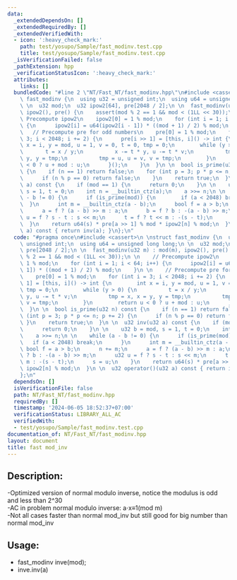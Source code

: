 ```yaml
---
data:
  _extendedDependsOn: []
  _extendedRequiredBy: []
  _extendedVerifiedWith:
  - icon: ':heavy_check_mark:'
    path: test/yosupo/Sample/fast_modinv.test.cpp
    title: test/yosupo/Sample/fast_modinv.test.cpp
  _isVerificationFailed: false
  _pathExtension: hpp
  _verificationStatusIcon: ':heavy_check_mark:'
  attributes:
    links: []
  bundledCode: "#line 2 \"NT/Fast_NT/fast_modinv.hpp\"\n#include <cassert>\n \nstruct\
    \ fast_modinv {\n  using u32 = unsigned int;\n  using u64 = unsigned long long;\n\
    \ \n  u32 mod;\n  u32 ipow2[64], pre[2048 / 2];\n \n  fast_modinv(u32 m) : mod(m),\
    \ ipow2(), pre() {\n    assert(mod % 2 == 1 && mod < (1LL << 30));\n \n    //\
    \ Precompute ipow2\n    ipow2[0] = 1 % mod;\n    for (int i = 1; i < 64; i++)\
    \ {\n      ipow2[i] = u64(ipow2[i - 1]) * ((mod + 1) / 2) % mod;\n    }\n \n \
    \   // Precompute pre for odd numbers\n    pre[0] = 1 % mod;\n    for (int i =\
    \ 3; i < 2048; i += 2) {\n      pre[i >> 1] = [this, i]() -> int {\n        int\
    \ x = i, y = mod, u = 1, v = 0, t = 0, tmp = 0;\n        while (y > 0) {\n   \
    \       t = x / y;\n          x -= t * y, u -= t * v;\n          tmp = x, x =\
    \ y, y = tmp;\n          tmp = u, u = v, v = tmp;\n        }\n        return u\
    \ < 0 ? u + mod : u;\n      }();\n    }\n  }\n \n  bool is_prime(u32 n) const\
    \ {\n    if (n == 1) return false;\n    for (int p = 3; p * p <= n; p += 2) {\n\
    \      if (n % p == 0) return false;\n    }\n    return true;\n  }\n \n  u32 inv(u32\
    \ a) const {\n    if (mod == 1) {\n      return 0;\n    }\n \n    u32 b = mod,\
    \ s = 1, t = 0;\n    int n = __builtin_ctz(a);\n    a >>= n;\n \n    while (a\
    \ - b != 0) {\n      if (is_prime(mod)) {\n        if (a < 2048) break;\n    \
    \  }\n      int m = __builtin_ctz(a - b);\n      bool f = a > b;\n      n += m;\n\
    \      a = f ? (a - b) >> m : a;\n      b = f ? b : -(a - b) >> m;\n      u32\
    \ u = f ? s - t : s << m;\n      t = f ? t << m : -(s - t);\n      s = u;\n  \
    \  }\n    return u64(s) * pre[a >> 1] % mod * ipow2[n] % mod;\n  }\n \n  u32 operator()(u32\
    \ a) const { return inv(a); }\n};\n"
  code: "#pragma once\n#include <cassert>\n \nstruct fast_modinv {\n  using u32 =\
    \ unsigned int;\n  using u64 = unsigned long long;\n \n  u32 mod;\n  u32 ipow2[64],\
    \ pre[2048 / 2];\n \n  fast_modinv(u32 m) : mod(m), ipow2(), pre() {\n    assert(mod\
    \ % 2 == 1 && mod < (1LL << 30));\n \n    // Precompute ipow2\n    ipow2[0] =\
    \ 1 % mod;\n    for (int i = 1; i < 64; i++) {\n      ipow2[i] = u64(ipow2[i -\
    \ 1]) * ((mod + 1) / 2) % mod;\n    }\n \n    // Precompute pre for odd numbers\n\
    \    pre[0] = 1 % mod;\n    for (int i = 3; i < 2048; i += 2) {\n      pre[i >>\
    \ 1] = [this, i]() -> int {\n        int x = i, y = mod, u = 1, v = 0, t = 0,\
    \ tmp = 0;\n        while (y > 0) {\n          t = x / y;\n          x -= t *\
    \ y, u -= t * v;\n          tmp = x, x = y, y = tmp;\n          tmp = u, u = v,\
    \ v = tmp;\n        }\n        return u < 0 ? u + mod : u;\n      }();\n    }\n\
    \  }\n \n  bool is_prime(u32 n) const {\n    if (n == 1) return false;\n    for\
    \ (int p = 3; p * p <= n; p += 2) {\n      if (n % p == 0) return false;\n   \
    \ }\n    return true;\n  }\n \n  u32 inv(u32 a) const {\n    if (mod == 1) {\n\
    \      return 0;\n    }\n \n    u32 b = mod, s = 1, t = 0;\n    int n = __builtin_ctz(a);\n\
    \    a >>= n;\n \n    while (a - b != 0) {\n      if (is_prime(mod)) {\n     \
    \   if (a < 2048) break;\n      }\n      int m = __builtin_ctz(a - b);\n     \
    \ bool f = a > b;\n      n += m;\n      a = f ? (a - b) >> m : a;\n      b = f\
    \ ? b : -(a - b) >> m;\n      u32 u = f ? s - t : s << m;\n      t = f ? t <<\
    \ m : -(s - t);\n      s = u;\n    }\n    return u64(s) * pre[a >> 1] % mod *\
    \ ipow2[n] % mod;\n  }\n \n  u32 operator()(u32 a) const { return inv(a); }\n\
    };\n"
  dependsOn: []
  isVerificationFile: false
  path: NT/Fast_NT/fast_modinv.hpp
  requiredBy: []
  timestamp: '2024-06-05 18:52:37+07:00'
  verificationStatus: LIBRARY_ALL_AC
  verifiedWith:
  - test/yosupo/Sample/fast_modinv.test.cpp
documentation_of: NT/Fast_NT/fast_modinv.hpp
layout: document
title: fast mod_inv
---
```


## Description:
-Optimized version of normal modulo inverse, notice the modulus is odd and less than 2^30<br>
-AC in problem normal modulo inverse: a⋅x≡1(mod m)<br>
-Not all cases faster than normal mod_inv but still good for big number than normal mod_inv
## Usage:

* fast_modinv inve(mod);
* inve.inv(a)

